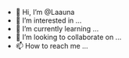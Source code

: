 - 👋 Hi, I’m @Laauna
- 👀 I’m interested in ...
- 🌱 I’m currently learning ...
- 💞️ I’m looking to collaborate on ...
- 📫 How to reach me ...

<!---
Laauna/Laauna is a ✨ special ✨ repository because its `README.md` (this file) appears on your GitHub profile.
You can click the Preview link to take a look at your

